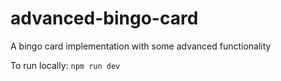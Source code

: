 # advanced-bingo-card
A bingo card implementation with some advanced functionality


To run locally: 
`npm run dev`
